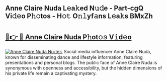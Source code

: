 ## Anne Claire Nuda L𝚎a𝚔ed N𝚞𝚍e - Part-cgQ Vi𝚍𝚎o P𝚑𝚘tos - H𝚘𝚝 O𝚗𝚕yf𝚊ns L𝚎a𝚔s BMxZh

# <h2><a href="http://kf860w.oniu.top/?m=Anne+Claire+Nuda">🔗👉 🔴 Anne Claire Nuda P𝚑ot𝚘𝚜 V𝚒d𝚎o</a></h2>

[![Anne Claire Nuda Nu𝚍e𝚜](https://i.imgur.com/0qMVB7G.gif)](http://kf860w.oniu.top/?m=Anne+Claire+Nuda)
Social media influencer Anne Claire Nuda, known for disseminating dance and lifestyle information, featuring presentations and personal blogs. The public face of Anne Claire Nuda is synonymous with openness and accessibility, but the hidden dimensions of his private life remain a captivating mystery.  
